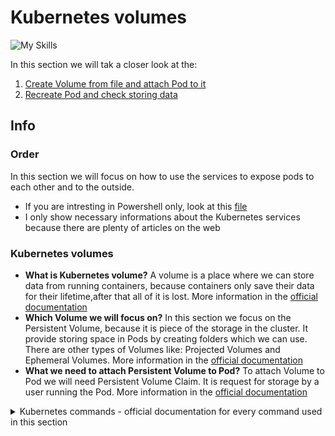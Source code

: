 # Kubernetes volumes
![My Skills](https://skillicons.dev/icons?i=kubernetes,powershell)

In this section we will tak a closer look at the:
1. [Create Volume from file and attach Pod to it]()
2. [Recreate Pod and check storing data]()

## Info 
### Order 

In this section we will focus on how to use the services to expose pods to each other and to the outside. 
* If you are intresting in Powershell only, look at this [file](KubernetesVolumes.ps1)
* I only show necessary informations about the Kubernetes services because there are plenty of articles on the web

### Kubernetes volumes
* **What is Kubernetes volume?** A volume is a place where we can store data from running containers, because containers only save their data for their lifetime,after that all of it is lost. More information in the [official documentation](https://kubernetes.io/docs/concepts/storage/volumes/)
* **Which Volume we will focus on?** In this section we focus on the Persistent Volume, because it is piece of the storage in the cluster. It provide storing space in Pods by creating folders which we can use. There are other types of Volumes like: Projected Volumes and Ephemeral Volumes. More information in the [official documentation](https://kubernetes.io/docs/concepts/storage/persistent-volumes/)
* **What we need to attach Persistent Volume to Pod?** To attach Volume to Pod we will need Persistent Volume Claim. It is request for storage by a user running the Pod. More information in the [official documentation](https://kubernetes.io/docs/concepts/storage/persistent-volumes/#persistentvolumeclaims)

<details>
<summary> Kubernetes commands - official documentation for every command used in this section </summary>

* [kubectl apply](https://kubernetes.io/docs/reference/kubectl/generated/kubectl_apply/)
* [kubectl get](https://kubernetes.io/docs/reference/kubectl/generated/kubectl_get/)
* [kubectl delete](https://kubernetes.io/docs/reference/kubectl/generated/kubectl_delete/)

</details>